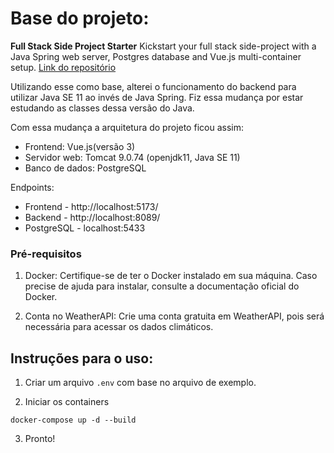 
# Base do projeto:

**Full Stack Side Project Starter**
Kickstart your full stack side-project with a Java Spring web server, Postgres database and Vue.js multi-container setup.
[Link do repositório](https://github.com/sxflynn/sideprojectstarter)

Utilizando esse como base, alterei o funcionamento do backend para utilizar Java SE 11 ao invés de Java Spring. Fiz essa mudança por estar estudando as classes dessa versão do Java.

Com essa mudança a arquitetura do projeto ficou assim:
- Frontend: Vue.js(versão 3)
- Servidor web: Tomcat 9.0.74 (openjdk11, Java SE 11) 
- Banco de dados: PostgreSQL

Endpoints:
- Frontend - http://localhost:5173/
- Backend - http://localhost:8089/
- PostgreSQL - localhost:5433

### Pré-requisitos
1. Docker: Certifique-se de ter o Docker instalado em sua máquina.
Caso precise de ajuda para instalar, consulte a documentação oficial do Docker.

2. Conta no WeatherAPI: Crie uma conta gratuita em WeatherAPI, pois será necessária para acessar os dados climáticos.

## Instruções para o uso:

1. Criar um arquivo `.env` com base no arquivo de exemplo.

2. Iniciar os containers
  ```
  docker-compose up -d --build
  ```

3. Pronto!


